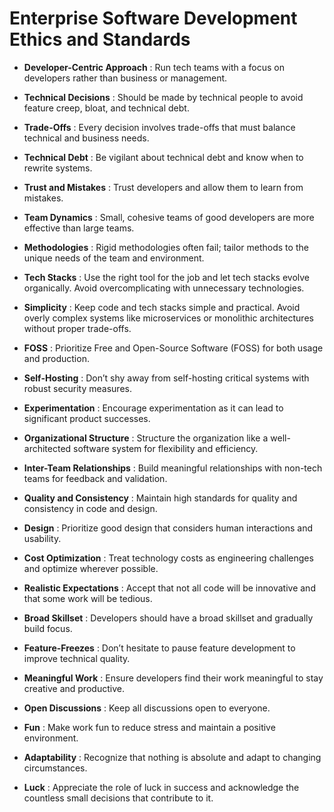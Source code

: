 # Enterprise Software Development Ethics and Standards

- **Developer-Centric Approach** : Run tech teams with a focus on developers rather than business or management.

- **Technical Decisions** : Should be made by technical people to avoid feature creep, bloat, and technical debt.

- **Trade-Offs** : Every decision involves trade-offs that must balance technical and business needs.

- **Technical Debt** : Be vigilant about technical debt and know when to rewrite systems.

- **Trust and Mistakes** : Trust developers and allow them to learn from mistakes.

- **Team Dynamics** : Small, cohesive teams of good developers are more effective than large teams.

- **Methodologies** : Rigid methodologies often fail; tailor methods to the unique needs of the team and environment.

- **Tech Stacks** : Use the right tool for the job and let tech stacks evolve organically. Avoid overcomplicating with unnecessary technologies.

- **Simplicity** : Keep code and tech stacks simple and practical. Avoid overly complex systems like microservices or monolithic architectures without proper trade-offs.

- **FOSS** : Prioritize Free and Open-Source Software (FOSS) for both usage and production.

- **Self-Hosting** : Don’t shy away from self-hosting critical systems with robust security measures.

- **Experimentation** : Encourage experimentation as it can lead to significant product successes.

- **Organizational Structure** : Structure the organization like a well-architected software system for flexibility and efficiency.

- **Inter-Team Relationships** : Build meaningful relationships with non-tech teams for feedback and validation.

- **Quality and Consistency** : Maintain high standards for quality and consistency in code and design.

- **Design** : Prioritize good design that considers human interactions and usability.

- **Cost Optimization** : Treat technology costs as engineering challenges and optimize wherever possible.

- **Realistic Expectations** : Accept that not all code will be innovative and that some work will be tedious.

- **Broad Skillset** : Developers should have a broad skillset and gradually build focus.

- **Feature-Freezes** : Don’t hesitate to pause feature development to improve technical quality.

- **Meaningful Work** : Ensure developers find their work meaningful to stay creative and productive.

- **Open Discussions** : Keep all discussions open to everyone.

- **Fun** : Make work fun to reduce stress and maintain a positive environment.

- **Adaptability** : Recognize that nothing is absolute and adapt to changing circumstances.

- **Luck** : Appreciate the role of luck in success and acknowledge the countless small decisions that contribute to it.